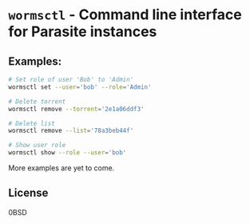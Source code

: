 # `wormsctl` - Command line interface for Parasite instances

## Examples:
```sh
# Set role of user 'Bob' to 'Admin'
wormsctl set --user='bob' --role='Admin'

# Delete torrent
wormsctl remove --torrent='2e1a06ddf3'

# Delete list
wormsctl remove --list='78a3beb44f'

# Show user role
wormsctl show --role --user='bob'
```
More examples are yet to come.

## License
0BSD
